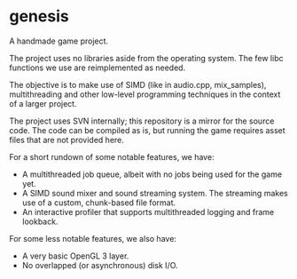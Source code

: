 # genesis
A handmade game project.

The project uses no libraries aside from the operating system. The few libc functions we use are reimplemented as needed.

The objective is to make use of SIMD (like in audio.cpp, mix_samples), multithreading and other low-level programming techniques in the context of a larger project.

The project uses SVN internally; this repository is a mirror for the source code. The code can be compiled as is, but running the game requires asset files that are not provided here.

For a short rundown of some notable features, we have:
- A multithreaded job queue, albeit with no jobs being used for the game yet.
- A SIMD sound mixer and sound streaming system. The streaming makes use of a custom, chunk-based file format.
- An interactive profiler that supports multithreaded logging and frame lookback.

For some less notable features, we also have:
- A very basic OpenGL 3 layer.
- No overlapped (or asynchronous) disk I/O.
